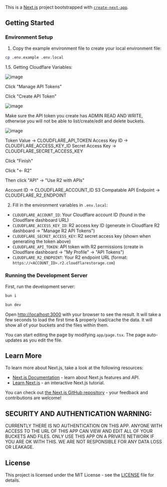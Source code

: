 This is a [Next.js](https://nextjs.org) project bootstrapped with [`create-next-app`](https://nextjs.org/docs/app/api-reference/cli/create-next-app).

## Getting Started

### Environment Setup

1. Copy the example environment file to create your local environment file:

```bash
cp .env.example .env.local
```
1.5. Getting Cloudflare Variables:

![image](https://github.com/user-attachments/assets/e60fd733-4afa-4ed9-b569-9fafea487896)

Click "Manage API Tokens"

Click "Create API Token"

![image](https://github.com/user-attachments/assets/2e1c73b6-9c0f-4182-818e-bf6e1a8e7985)

Make sure the API token you create has ADMIN READ AND WRITE, otherwise you will not be able to list/create/edit and delete buckets. 

![image](https://github.com/user-attachments/assets/40a8e3e2-5acb-4f71-b9fa-0d33655f1223)

Token Value -> CLOUDFLARE_API_TOKEN
Access Key ID -> CLOUDFLARE_ACCESS_KEY_ID
Secret Access Key -> CLOUDFLARE_SECRET_ACCESS_KEY

Click "Finish"

Click "← R2"

Then click "API" -> "Use R2 with APIs"

Account ID -> CLOUDFLARE_ACCOUNT_ID
S3 Compatable API Endpoint -> CLOUDFLARE_R2_ENDPOINT

2. Fill in the environment variables in `.env.local`:

- `CLOUDFLARE_ACCOUNT_ID`: Your Cloudflare account ID (found in the Cloudflare dashboard URL)
- `CLOUDFLARE_ACCESS_KEY_ID`: R2 access key ID (generate in Cloudflare R2 dashboard → "Manage R2 API Tokens")
- `CLOUDFLARE_SECRET_ACCESS_KEY`: R2 secret access key (shown when generating the token above)
- `CLOUDFLARE_API_TOKEN`: API token with R2 permissions (create in Cloudflare dashboard → "My Profile" → "API Tokens")
- `CLOUDFLARE_R2_ENDPOINT`: Your R2 endpoint URL (format: `https://<ACCOUNT_ID>.r2.cloudflarestorage.com`)

### Running the Development Server

First, run the development server:

```bash
bun i

bun dev
```

Open [http://localhost:3000](http://localhost:3000) with your browser to see the result. It will take a few seconds to load the first time & properly load/cache the data. It will show all of your buckets and the files within them.

You can start editing the page by modifying `app/page.tsx`. The page auto-updates as you edit the file.


## Learn More

To learn more about Next.js, take a look at the following resources:

- [Next.js Documentation](https://nextjs.org/docs) - learn about Next.js features and API.
- [Learn Next.js](https://nextjs.org/learn) - an interactive Next.js tutorial.

You can check out [the Next.js GitHub repository](https://github.com/vercel/next.js) - your feedback and contributions are welcome!

## SECURITY AND AUTHENTICATION WARNING:

CURRENTLY THERE IS NO AUTHENTICATION ON THIS APP. ANYONE WITH ACCESS TO THE URL OF THIS APP CAN VIEW AND EDIT ALL OF YOUR BUCKETS AND FILES. ONLY USE THIS APP ON A PRIVATE NETWORK IF YOU ARE OK WITH THIS. WE ARE NOT RESPONSIBLE FOR ANY DATA LOSS OR LEAKAGE.

## License

This project is licensed under the MIT License - see the [LICENSE](LICENSE) file for details.
